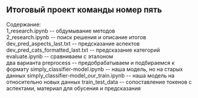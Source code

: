 ## Итоговый проект команды номер пять

Содержание:  
1_research.ipynb -- обдумывание методов  
2_research.ipynb -- поиск решения и описание итогов
dev_pred_aspects_last.txt -- предсказание аспектов  
dev_pred_cats_formatted_last.txt -- предсказание категорий  
evaluate.ipynb -- сравниваем с эталоном  
два варианта preprocess -- предобрабатываем и подбираемся к формату
simply_classifier-model.ipynb -- наша модель, но на старых данных
simply_classifier-model_our_train.ipynb -- наша модель на относительно новых данных 
train_test_data -- сопоставление токенов с аспектами, материал для обусения и предсказания

